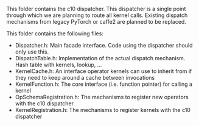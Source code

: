 This folder contains the c10 dispatcher. This dispatcher is a single point
through which we are planning to route all kernel calls.
Existing dispatch mechanisms from legacy PyTorch or caffe2 are planned to
be replaced.

This folder contains the following files:
- Dispatcher.h: Main facade interface. Code using the dispatcher should only use this.
- DispatchTable.h: Implementation of the actual dispatch mechanism. Hash table with kernels, lookup, ...
- KernelCache.h: An interface operator kernels can use to inherit from if they need to keep around a cache between invocations
- KernelFunction.h: The core interface (i.e. function pointer) for calling a kernel
- OpSchemaRegistration.h: The mechanisms to register new operators with the c10 dispatcher
- KernelRegistration.h: The mechanisms to register kernels with the c10 dispatcher
